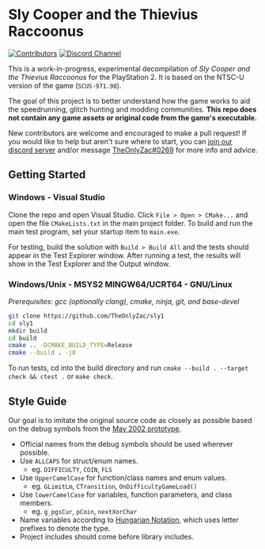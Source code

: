 # Sly Cooper and the Thievius Raccoonus
<!-- Readme badges -->
[![Contributors][contributors-badge]][contributors-url] [![Discord Channel][discord-badge]][discord-url]

<!-- Contributors badge links -->
[contributors-url]: https://github.com/theonlyzac/sly1/graphs/contributors
[contributors-badge]: https://img.shields.io/github/contributors/theonlyzac/sly1?color=%23006ED1

<!-- Discord badge links -->
[discord-url]: https://discord.gg/gh5xwfj
[discord-badge]: https://img.shields.io/discord/439454661100175380?color=%23006ED1&logo=discord&logoColor=%23FFFFFF

This is a work-in-progress, experimental decompilation of *Sly Cooper and the Thievius Raccoonus* for the PlayStation 2. It is based on the NTSC-U version of the game (`SCUS-971.98`).

The goal of this project is to better understand how the game works to aid the speedrunning, glitch hunting and modding communities. **This repo does not contain any game assets or original code from the game's executable.**

New contributors are welcome and encouraged to make a pull request! If you would like to help but aren't sure where to start, you can [join our discord server](https://discord.gg/gh5xwfj) and/or message [TheOnlyZac#0269](https://discordapp.com/channels/@me/TheOnlyZac#0269/) for more info and advice.

## Getting Started

### Windows - Visual Studio

Clone the repo and open Visual Studio. Click `File > Open > CMake...` and open the file `CMakeLists.txt` in the main project folder. To build and run the main test program, set your startup item to `main.exe`.

For testing, build the solution with `Build > Build All` and the tests should appear in the Test Explorer window. After running a test, the results will show in the Test Explorer and the Output window.

### Windows/Unix - MSYS2 MINGW64/UCRT64 - GNU/Linux

*Prerequisites: gcc (optionally clang), cmake, ninja, git, and base-devel*

```bash
git clone https://github.com/TheOnlyZac/sly1
cd sly1
mkdir build
cd build
cmake .. -DCMAKE_BUILD_TYPE=Release
cmake --build . -j8
```

To run tests, cd into the build directory and run `cmake --build . --target check && ctest .`  or `make check`.

## Style Guide

Our goal is to imitate the original source code as closely as possible based on the debug symbols from the [May 2002 prototype](https://hiddenpalace.org/Sly_Cooper_and_the_Thievius_Raccoonus_(May_19,_2002_prototype)).

* Official names from the debug symbols should be used wherever possible.
* Use `ALLCAPS` for struct/enum names.
    * eg. `DIFFICULTY`, `COIN`, `FLS`
* Use `UpperCamelCase` for function/class names and enum values.
    * eg. `GLimitLm`, `CTransition`, `OnDifficultyGameLoad()`
* Use `lowerCamelCase` for variables, function parameters, and class members.
    * eg. `g_pgsCur`, `pCoin`, `nextXorChar`
* Name variables according to [Hungarian Notation](https://en.wikipedia.org/wiki/Hungarian_notation), which uses letter prefixes to denote the type.
* Project includes should come before library includes.
